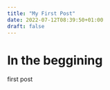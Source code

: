 ```yaml
---
title: "My First Post"
date: 2022-07-12T08:39:50+01:00
draft: false
---
```

# In the beggining
first post
